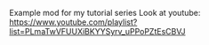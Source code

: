 Example mod for my tutorial series
Look at youtube: https://www.youtube.com/playlist?list=PLmaTwVFUUXiBKYYSyrv_uPPoPZtEsCBVJ
